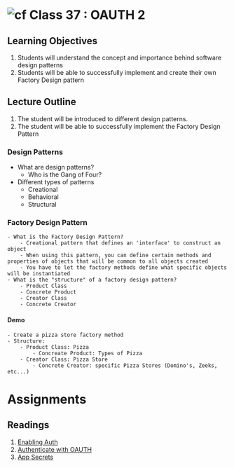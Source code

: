 ![cf](http://i.imgur.com/7v5ASc8.png) Class 37 : OAUTH 2
=====================================

## Learning Objectives
1. Students will understand the concept and importance behind software design patterns
2. Students will be able to successfully implement and create their own Factory Design pattern

## Lecture Outline
1. The student will be introduced to different design patterns. 
1. The student will be able to successfully implement the Factory Design Pattern

### Design Patterns
- What are design patterns?
	- Who is the Gang of Four?
- Different types of patterns
	- Creational
	- Behavioral
	- Structural

### Factory Design Pattern
	- What is the Factory Design Pattern?
		- Creational pattern that defines an 'interface' to construct an object
		- When using this pattern, you can define certain methods and properties of objects that will be common to all objects created
		- You have to let the factory methods define what specific objects will be instantiated
	- What is the "structure" of a factory design pattern?
		- Product Class
		- Concrete Product
		- Creator Class
		- Concrete Creator

#### Demo 
	- Create a pizza store factory method
	- Structure:
		- Product Class: Pizza
			- Concreate Product: Types of Pizza
		- Creator Class: Pizza Store
			- Concrete Creator: specific Pizza Stores (Domino's, Zeeks, etc...)


# Assignments

## Readings
1. [Enabling Auth](https://docs.microsoft.com/en-us/aspnet/core/security/authentication/social/)
2. [Authenticate with OAUTH](https://www.jerriepelser.com/blog/authenticate-oauth-aspnet-core-2/)
3. [App Secrets](https://www.red-gate.com/simple-talk/dotnet/asp-net/secrets-asp-net-core-user-secrets/)